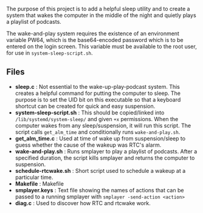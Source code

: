 The purpose of this project is to add a helpful sleep utility and to create a system that wakes the computer in the middle of the night and quietly plays a playlist of podcasts.

The wake-and-play system requires the existence of an environment variable PW64, which is the base64-encoded password which is to be entered on the login screen. This variable must be available to the root user, for use in `system-sleep-script.sh`.

## Files

- **sleep.c** : Not essential to the wake-up-play-podcast system. This creates a helpful command for putting the computer to sleep. The purpose is to set the UID bit on this executable so that a keyboard shortcut can be created for quick and easy suspension.
- **system-sleep-script.sh** : This should be copied/linked into `/lib/systemd/system-sleep/` and given `+x` permissions. When the computer wakes from any sleep/suspension, it will run this script. The script calls `get_alm_time` and conditionally runs `wake-and-play.sh`.
- **get_alm_time.c** : Used at time of wake up from suspension/sleep to guess whether the cause of the wakeup was RTC's alarm.
- **wake-and-play.sh** : Runs smplayer to play a playlist of podcasts. After a specified duration, the script kills smplayer and returns the computer to suspension.
- **schedule-rtcwake.sh** : Short script used to schedule a wakeup at a particular time.
- **Makefile** : Makefile
- **smplayer.keys** : Text file showing the names of actions that can be passed to a running smplayer with `smplayer -send-action <action>`
- **diag.c** : Used to discover how RTC and rtcwake work.
